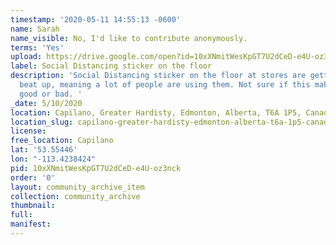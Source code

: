```yaml
---
timestamp: '2020-05-11 14:55:13 -0600'
name: Sarah
name_visible: No, I'd like to contribute anonymously.
terms: 'Yes'
upload: https://drive.google.com/open?id=10xXNmitWesKpGT7U2dCeD-e4U-oz3nck
label: Social Distancing sticker on the floor
description: 'Social Distancing sticker on the floor at stores are getting pretty
  beat up, meaning a lot of people are using them. Not sure if this makes me feel
  good or bad. '
_date: 5/10/2020
location: Capilano, Greater Hardisty, Edmonton, Alberta, T6A 1P5, Canada
location_slug: capilano-greater-hardisty-edmonton-alberta-t6a-1p5-canada
license: 
free_location: Capilano
lat: '53.55446'
lon: "-113.4238424"
pid: 10xXNmitWesKpGT7U2dCeD-e4U-oz3nck
order: '0'
layout: community_archive_item
collection: community_archive
thumbnail: 
full: 
manifest: 
---
```

